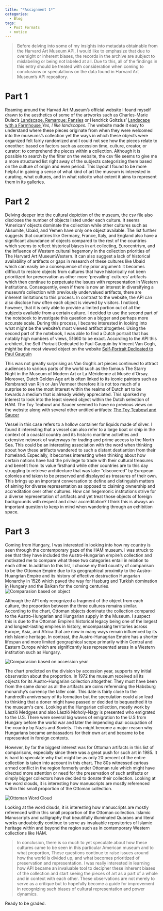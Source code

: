 ```yaml
---
title: "*Assignment 1*"
categories:
  - Blog
tags:
  - Post Formats
  - notice
---
```


>Before delving into some of my insights into metadata obtainable from the Harvard Art Museum API, I would like to emphasize that due to oversight or inherent biases, the records in the archive are subject to mislabeling or being not labeled at all. Due to this, all of the findings in this entry should be treated with consideration when coming to conclusions or speculations on the data found in Harvard Art Museum’s API repository.

# Part 1
Roaming around the Harvad Art Museum’s official website I found myself drawn to the aesthetics of some of the artworks such as Charles-Marie Dulac’s [Landscape, Remarque: Pansies](https://harvardartmuseums.org/collections/object/271802?position=271802) or Hendrick Goltzius’ [Landscape with a Farmhouse ](https://harvardartmuseums.org/collections/object/55029?position=55029) *Yes, I like landscapes.*
The website made it easy to understand where these pieces originate from when they were welcomed into the museums’s collection yet the ways in which these objects were organized felt fairly randomized and I could not see how the pieces relate to oneother: based on factors such as accession time, culture, creator, or curator: to comprehend the pieces within a collection. Although it is possible to search by the filter on the website, the csv file seems to give me a more structured list right away of the subjects categorizing them based on the culture of origin and even period. This layout I found to be more helpful in gaining a sense of what kind of art the museum is interested in curating, what cultures, and in what ratio/to what extent it aims to represent them in its galleries. 

# Part 2
Delving deeper into the cultural depiction of the museum,  the csv file also discloses the number of objects listed under each culture. It seems ‘American’ objects dominate the collection while other cultures such as Aksumite, Ubaid, and Yemen have only one object available. The list further suggests that countries like Germany, France, Italy, and England also have a significant abundance of objects compared to the rest of the countries which seems to reflect historical biases in art collecting, Eurocentrism, and the influence of Western cultural hegemony in the collection priorities of The Harvard Art MuseumWestern. It can also suggest a lack of historical availability of artifacts or gaps in research of these cultures like Ubaid which can easily be a consequence of my prior argument: it becomes difficult to restore objects from cultures that have historically not been prioritized for preservation as other more ‘prevailing’ cultures’ artifacts which then continue to perpetuate the issues with representation in Western institutions.
 Consequently, even if there is now an interest in diversifying a museum’s collection with previously undervalued artifacts, there are inherent limitations to this process.
In contrast to the website, the API can also disclose how often each object is viewed by visitors. I noticed, however, that it is only able to provide a limited portion out of all the subjects available from a certain culture. I decided to use the second part of the notebook to investigate this question on a bigger and perhaps more accurate scale. During this process, I became interested in looking into what might be the website’s most viewed artifact altogether. Using the second part of the notebook, I was able to find a Dutch portrait that has notably high numbers of views, 51660 to be exact. According to the API this architect, the Self-Portrait Dedicated to Paul Gauguin by Vincent Van Gogh, might be the most viewed object on the website
[Self-Portrait Dedicated to Paul Gauguin](https://harvardartmuseums.org/collections/object/299843?position=299843)

This was not greatly surprising as Van Gogh’s art pieces continued to attract audiences to various parts of the world such as the famous The Starry Night in the Museum of Modern Art or La Méridienne at Musée d'Orsay. Moreover, Dutch Golden Age art is often linked to its iconic painters such as Rembrandt van Rijn or Jan Vermeer therefore it is not too much of a surprise to see the most interest within the realms of Dutch art to be towards a medium that is already widely appreciated. This sparked my interest to look into the least viewed object within the Dutch selection of HAM. The Toy Teabowl and Saucer seemed to have no previous views on the website along with several other untitled artifacts:  [The Toy Teabowl and Saucer](https://harvardartmuseums.org/collections/object/187615?position=187615)

Vessel in this case refers to a hollow container for liquids made of silver. I found it interesting that a vessel can also refer to a large boat or ship in the context of a coastal country and its historic maritime activities and extensive network of waterways for trading and prime access to the North Sea. This could be an interesting association with the word when thinking about how these artifacts wandered to such a distant destiantion from their homeland. Especially, it becomes interesting when thinking about how certain nations have had the privilege to trade with their cultural treasures and benefit from its value firsthand while other countries are to this day struggling to retrieve architecture that was later “discovered”  by European colonies and taken to be preserved and displayed as treasures of their own. This brings up an important conversation to define and distinguish matters of aiming for diverse representation as opposed to claiming ownership and accreditation over other cultures. How can hegemonic institutions strive for a diverse representation of artifacts and yet treat those objects of foreign backgrounds with respect and clear accreditation? I think this is always an important question to keep in mind when wandering through an exhibition space.

# Part 3
Coming from Hungary, I was interested in looking into how my country is seen through the contemporary gaze of the HAM museum. I was struck to see that they have included the Austro-Hungarian empire’s collection and motivated me to compare what these two categories entail in relation to each other. In addition to this list, I choose my third country of comparison to be the Ottoman Empire due to its geographical proximity to the Austro-Huangrian Empire and its history of effective destruction Hungarian Monarchy in 1526  which paved the way for Hasburg and Turkish domination in Hungary and the Balkan for the coming centuries. 
![Comparasion based on object](/assets/images/Chart1.png)



Although the API only recognized a fragment of the object from each culture, the proportion between the three cultures remains similar. According to the chart, Ottoman objects dominate the collection compared to the Austro-Hungarian and Hungarian supply in the Museum. I suspect this is due to the Ottoman Empire’s historical legacy being one of the largest and longest-lasting empires in history, encompassing territories across Europe, Asia, and Africa that are now in many ways remain influenced by its rich Islamic heritage. In contrast, the Austro-Hunagrian Empire has a shorter lifespan and more limited geographical scope primarily within Central and Eastern Europe which are significantly less represented areas in a Western institution such as Hungary.

![Comparasion based on accession year](/assets/images/Chart2.png)


 The chart predicted on the division by accession year, supports my initial observation about the proportion. In 1972 the museum received all its objects for its Austro-Hungarian collection altogether. They must have been from the same donor as all the artifacts are coins referencing the Habsburg monarchy’s currency the taller coin. This date is fairly close to the hundredth anniversary of its formation but the speculation could also lead to thinking that a doner might have passed or decided to bequeathed it to the museum's care. Looking at the Hungarian collection, mostly work by László Medgyes and also László Moholy-Nagy is presented who emigrated to the U.S. There were several big waves of emigration to the U.S from Hungary before the world war and later the impending dual occupation of the country by Nazis and Soviets. This might become a major reason why Hungarians became ambassadors for their own art and became to be represented in foreign contexts.


 However, by far the biggest interest was for Ottoman artifacts in this list of comparisons, especially since there was a great push for such art in 1985. It is hard to speculate why that might be as only 20 percent of the entire collection is taken into account in this chart. The 80s witnessed carious armed conflict in the region formerly under Ottoman rule which might have directed more attention or need for the preservation of such artifacts or simply bigger collectors have decided to donate their collection. Looking at the word clouds, it is interesting how manuscripts are mostly referenced within this small proportion of the Ottoman collection.

![Ottoman Word Cloud ](/assets/images/wordcloud1.png)


Looking at the word clouds, it is interesting how manuscripts are mostly referenced within this small proportion of the Ottoman collection. Islamic Manuscripts and calligraphy that beautifully illuminated Quarans and literal works undoubtedly continue to serve as invaluable repositories of Islamic heritage within and beyond the region such as in contemporary Western collections like HAM. 

  >  In conclusion, there is so much to yet speculate about how these cultures came to be seen in this particular American museum and to what proportion, These questions continue to raise issues around how the world is divided up, and what becomes prioritized of preservation and representation. I was really interested in learning how API became an invaluable tool to decipher these inherent biases of the collection and start seeing the pieces of art as a part of a whole and in context with each other. These observations are not merely to serve as a critique but to hopefully become a guide for improvement in recognizing such biases of cultural representation and power dynamics.

  Ready to be graded.
